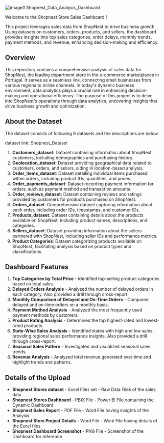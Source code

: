 ![image](https://github.com/user-attachments/assets/b1dc4908-06ae-40a0-a9c4-50e4c5d0057e)# Shopnest_Data_Analysis_Dashboard

Welcome to the Shopnest Store Sales Dashboard !

This project leverages sales data from ShopNest to drive business growth. Using datasets on customers, orders, products, and sellers, the dashboard provides insights into top sales categories, order delays, monthly trends, payment methods, and revenue, enhancing decision-making and efficiency.

## Overview

This repository contains a comprehensive analysis of sales data for ShopNest, the leading department store in the e-commerce marketplaces in Portugal. It serves as a seamless link, connecting small businesses from various regions to online channels. In today's dynamic business environment, data analytics plays a crucial role in enhancing decision-making and operational efficiency. The purpose of this project is to delve into ShopNest's operations through data analytics, uncovering insights that drive business growth and optimization.

## About the Dataset

The dataset consists of following 9 datasets and the descriptions are below.

dataset link: Shopnest_Dataset



1. **Customers_dataset**: Dataset containing information about ShopNest customers, including demographics and purchasing history.
2. **Geolocation_dataset**: Dataset providing geographical data related to customers, orders, and sellers, aiding in location-based analysis.
3. **Order_items_dataset**: Dataset detailing individual items purchased within orders, including product IDs, quantities, and prices.
4. **Order_payments_dataset**: Dataset recording payment information for orders, such as payment method and transaction amounts.
5. **Order_reviews_dataset**: Dataset containing reviews and ratings provided by customers for products purchased on ShopNest.
6. **Orders_dataset**: Comprehensive dataset capturing information about each order, including order IDs, timestamps, and customer IDs.
7. **Products_dataset**: Dataset containing details about the products available on ShopNest, including product names, descriptions, and categories.
8. **Sellers_dataset**: Dataset providing information about the sellers partnered with ShopNest, including seller IDs and performance metrics.
9. **Product Categories**: Dataset categorizing products available on ShopNest, facilitating analysis based on product types and classifications.

## Dashboard Features

1. **Top Categories by Total Price** - Identified top-selling product categories based on total sales.
2. **Delayed Orders Analysis** - Analyzed the number of delayed orders in each category.  Also provided a drill through cross-report.
3. **Monthly Comparison of Delayed and On-Time Orders** - Compared delayed and on-time orders on a monthly basis.
4. **Payment Method Analysis** - Analyzed the most frequently used payment methods by customers.
5. **Product Rating Analysis** - Determined the top highest-rated and lowest-rated products.
6. **State-Wise Sales Analysis** - Identified states with high and low sales, providing regional sales performance insights. Also provided a drill through cross-report.
7. **Seasonal Sales Pattern** - Investigated and visualized seasonal sales trends.
8. **Revenue Analysis** - Analyzed total revenue generated over time and highlight trends and patterns.


## Details of the Upload

-  **Shopnest Stores dataset** - Excel Files set - Raw Data Files of the sales data
-  **Shopnest Stores Dashboard** - PBIX File - Power BI File containing the Dynamic Dashboard
-  **Shopnest Sales Report** - PDF File - Word File having insights of the Analysis
-  **Shopnest Store Project Details** - Word File - Word File having details of the Excel files
-  **Shopnest Dashboard Screenshot** - PNG File - Screenshot of the Dashboard for reference

